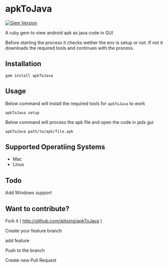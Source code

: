 # apkToJava
[![Gem Version](https://badge.fury.io/rb/apkToJava.svg)](https://badge.fury.io/rb/apkToJava)

A ruby gem to view android apk as java code in GUI

Before starting the process it checks wether the env is setup or not.
If not it downloads the required tools and continues with the process.

## Installation

```gem install apkToJava```

## Usage

Below command will install the required tools for ```apkToJava``` to work

```apkToJava setup```

Below command will process the apk file and open the code in jadx gui

```apkToJava path/to/apk/file.apk```

## Supported Operatiing Systems
- Mac
- Linux

## Todo
Add Windows support

## Want to contribute?
Fork it ( http://github.com/ajitsing/apkToJava )

Create your feature branch

add feature

Push to the branch

Create new Pull Request
